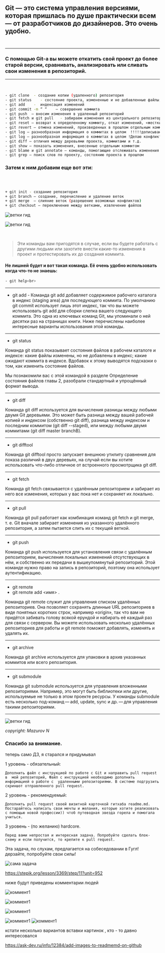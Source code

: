 


##  Git — это система управления версиями, которая пришлась по душе практически всем — от разработчиков до дизайнеров. Это очень удобно. <br><br>
***

### С помощью Git-a вы можете откатить свой проект до более старой версии, сравнивать, анализировать или сливать свои изменения в репозиторий. 

***

<br>

``` sh 
- git clone  - создание копии (удаленного) репозитория  
- git status    - состояние проекта, измененные и не добавленные файлы, индексированные файлы
- git add    -  индексация изменений
- git commit -m “ “    — совершение коммита
- git push  — вносим изменения в удаленный репозиторий   
- git fetch и git pull   - забираем изменения из центрального репозитория
- git reset — возврат к определенному коммиту, откат изменений, «жесткий» или «мягкий»
- git revert — отмена изменений, произведенных в прошлом отдельным коммитом
- git log — разнообразная информация о коммитах в целом  !!!!!дописываю  для конфликта !!!!!
- git log — разнообразная информация о коммитах в целом !Делаю конфликт !
- git diff — отличия между деревьями проекта, коммитами и т.д.
- git show — показать изменения, внесенные отдельным коммитом
- git blame и git annotate — команды, помогающие отслеживать изменения файлов
- git grep — поиск слов по проекту, состоянию проекта в прошлом
```
### Затем к ним добавим еще вот эти:
<br>

``` sh   

+ git init - создание репозитория
+ git branch — создание, перечисление и удаление веток
+ git merge  — слияние веток (разрешение возможных конфликтов)
+ git checkout — переключение между ветками, извлечение файлов
```
![ветки гид](images\gid_im.jpeg)

![ветки гид](https://wac-cdn.atlassian.com/dam/jcr:389059a7-214c-46a3-bc52-7781b4730301/hero.svg?cdnVersion=447)

<br>


> Эти команды вам пригодятся в случае, если вы будете работать с другими людьми или захотите внести какие-то изменения в проект и протестировать их до создания коммита. 

#### Не лишней будет и вот такая команда. Её очень удобно использовать когда что-то не знаешь:
``` sh
- git help<br>
```
***

+ git add -  Команда git add добавляет содержимое рабочего каталога в индекс (staging area) для последующего коммита. 
По умолчанию git commit использует лишь этот индекс, так что вы можете использовать git add для сборки слепка вашего следующего коммита. 
Это одна из ключевых команд Git, мы упоминали о ней десятки раз на страницах книги. 
Ниже перечислены наиболее интересные варианты использования этой команды.
***

+ git status

Команда git status показывает состояния файлов в рабочем каталоге и индексе: какие файлы изменены, но не добавлены в индекс; какие ожидают коммита в индексе. Вдобавок к этому выводятся подсказки о том, как изменить состояние файлов.

Мы познакомили вас с этой командой в разделе Определение состояния файлов главы 2, разобрали стандартный и упрощённый формат вывода. 
***

+ git diff

Команда git diff используется для вычисления разницы между любыми двумя Git деревьями. Это может быть разница между вашей рабочей копией и индексом (собственно git diff), разница между индексом и последним коммитом (git diff --staged), или между любыми двумя коммитами (git diff master branchB).
***


+ git difftool

Команда git difftool просто запускает внешнюю утилиту сравнения для показа различий в двух деревьях, на случай если вы хотите использовать что-либо отличное от встроенного просмотрщика git diff.

***

+ git fetch

Команда git fetch связывается с удалённым репозиторием и забирает из него все изменения, которых у вас пока нет и сохраняет их локально.
***
+ git pull

Команда git pull работает как комбинация команд git fetch и git merge, т. е. Git вначале забирает изменения из указанного удалённого репозитория, а затем пытается слить их с текущей веткой.
***
+ git push

Команда git push используется для установления связи с удалённым репозиторием, вычисления локальных изменений отсутствующих в нём, и собственно их передачи в вышеупомянутый репозиторий. Этой команде нужно право на запись в репозиторий, поэтому она использует аутентификацию.
***
+ git remote
+ git remote add <имя> <URL>.

Команда git remote служит для управления списком удалённых репозиториев. Она позволяет сохранять длинные URL репозиториев в виде понятных коротких строк, например «origin», так что вам не придётся забивать голову всякой ерундой и набирать её каждый раз для связи с сервером. Вы можете использовать несколько удалённых репозиториев для работы и git remote поможет добавлять, изменять и удалять их.

***
+ git archive

Команда git archive используется для упаковки в архив указанных коммитов или всего репозитория.

***
+ git submodule

Команда git submodule используется для управления вложенными репозиториями. Например, это могут быть библиотеки или другие, используемые не только в этом проекте ресурсы. У команды submodule есть несколько под-команд — add, update, sync и др. — для управления такими репозиториями.

***






![ветки гид](https://thumb.tildacdn.com/tild6430-6566-4465-b436-343639616430/-/resize/760x/-/format/webp/git.png)












_copyright: Mazurov N_

### Спасибо за внимание.

    
    



теперь само ДЗ, я старался и придумывал


1 уровень - обязательный:

    Дополнить файл с инструкцией по работе с Git и направить pull request в  мой репозиторий, Файл с инструкцией необходимо дополнить информацией о работе с  удаленными репозиториями. В системе подгрузить скриншот отправленного pull request.


2 уровень - рекомендуемый:

    Дополнить pull request своей визитной карточкой гитхаба readme.md. Постарайтесь написать свои мечты и желания, которые хотите реализовать с помощью новой профессии)) чтоб путеводная звезда горела и помогала учиться.

3 уровень - (по желанию) hardcore. 

    Перед вами непростая и интересная задача. Попробуйте сделать блок-схему и если получится, то крепите к pull request.


Эта задача, по слухам, предлагается на собеседовании в Гугл! дерзайте, попробуйте свои силы!

![сама задача](task.png)

https://stepik.org/lesson/3369/step/11?unit=952

ниже будут приведены комментарии людей

![коммент1](kom1.png)

![коммент1](kom4.png)

![коммент1](kom3.png)

![коммент1](kom5.png)
![коммент1](kom2.png)


кстати несколько вариантов вставки картинок , кто - то давно интересовался

https://ask-dev.ru/info/12384/add-images-to-readmemd-on-github
